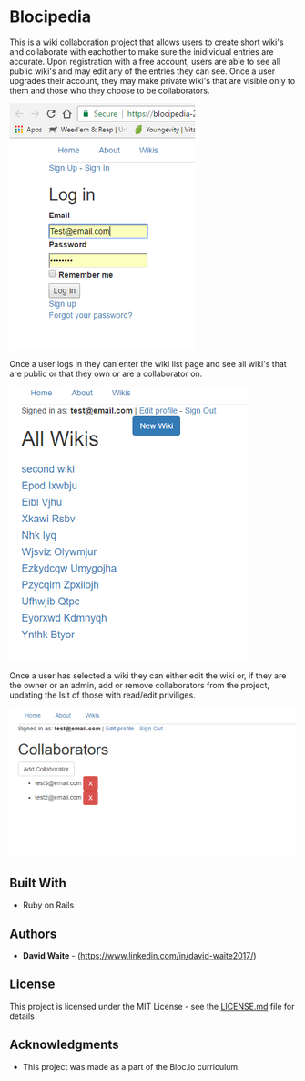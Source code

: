 # Blocipedia

This is a wiki collaboration project that allows users to create short wiki's and collaborate with eachother to make sure the inidividual entries are accurate.
Upon registration with a free account, users are able to see all public wiki's and may edit any of the entries they can see. Once a user upgrades
their account, they may make private wiki's that are visible only to them and those who they choose to be collaborators.

![Blocipedia login](https://github.com/dwaite498/blocipedia-2/blob/master/blocipedia%20login.png)

Once a user logs in they can enter the wiki list page and see all wiki's that are public or that they own or are a collaborator on.

![Blocipedia wiki list with test data](https://github.com/dwaite498/blocipedia-2/blob/master/blocipedia%20wiki%20list%20with%20test%20data.png)

Once a user has selected a wiki they can either edit the wiki or, if they are the owner or an admin, add or remove collaborators from the project, updating the lsit of those with read/edit priviliges.

![Blocipedia collaboration page](https://github.com/dwaite498/blocipedia-2/blob/master/blocipedia%20wiki%20collaboration%20page.png)

## Built With

* Ruby on Rails

## Authors

* **David Waite** - (https://www.linkedin.com/in/david-waite2017/)

## License

This project is licensed under the MIT License - see the [LICENSE.md](LICENSE.md) file for details

## Acknowledgments

* This project was made as a part of the Bloc.io curriculum.
